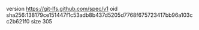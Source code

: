 version https://git-lfs.github.com/spec/v1
oid sha256:138179ce151447f1c53adb8b437d5205d7768f675723417bb96a103cc2b621f0
size 305
